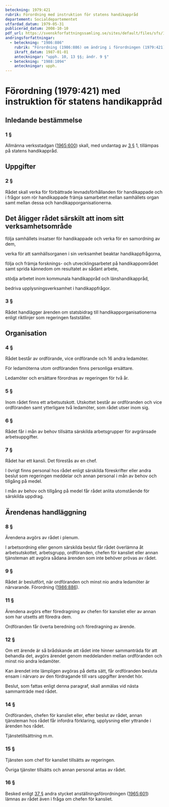 ```yaml
---
beteckning: 1979:421
rubrik: Förordning med instruktion för statens handikappråd
departement: Socialdepartementet
utfardad_datum: 1979-05-31
publicerad_datum: 2008-10-10
pdf_url: https://svenskforfattningssamling.se/sites/default/files/sfs/1979-05/SFS1979-421.pdf
andringsforfattningar:
  - beteckning: "1986:886"
    rubrik: "Förordning (1986:886) om ändring i förordningen (1979:421) med instruktion för statens handikappråd"
    ikraft_datum: 1987-01-01
    anteckningar: "upph. 10, 13 §§; ändr. 9 §"
  - beteckning: "1988:1094"
    anteckningar: upph.
---
```


# Förordning (1979:421) med instruktion för statens handikappråd

## Inledande bestämmelse

### 1 §

Allmänna verksstadgan ([1965:600](https://selex.se/eli/sfs/1965/600)) skall, med undantag av [3 §](#3) 1, tillämpas på statens handikappråd.

## Uppgifter

### 2 §

Rådet skall verka för förbättrade levnadsförhållanden för handikappade och i frågor som rör handikappade främja samarbetet mellan samhällets organ samt mellan dessa och handikapporganisationerna.

## Det åligger rådet särskilt att inom sitt verksamhetsområde

följa samhällets insatser för handikappade och verka för en samordning av dem,

verka för att samhällsorganen i sin verksamhet beaktar handikappfrågorna,

följa och främja forsknings- och utvecklingsarbetet på handikappområdet samt sprida kännedom om resultatet av sådant arbete,

stödja arbetet inom kommunala handikappråd och länshandikappråd,

bedriva upplysningsverksamhet i handikappfrågor.

### 3 §

Rådet handlägger ärenden om statsbidrag till handikapporganisationerna enligt riktlinjer som regeringen fastställer.

## Organisation

### 4 §

Rådet består av ordförande, vice ordförande och 16 andra ledamöter.

För ledamöterna utom ordföranden finns personliga ersättare.

Ledamöter och ersättare förordnas av regeringen för två år.

### 5 §

Inom rådet finns ett arbetsutskott. Utskottet består av ordföranden och vice ordföranden samt ytterligare två ledamöter, som rådet utser inom sig.

### 6 §

Rådet får i mån av behov tillsätta särskilda arbetsgrupper för avgränsade arbetsuppgifter.

### 7 §

Rådet har ett kansli. Det förestås av en chef.

I övrigt finns personal hos rådet enligt särskilda föreskrifter eller andra beslut som regeringen meddelar och annan personal i mån av behov och tillgång på medel.

I mån av behov och tillgång på medel får rådet anlita utomstående för särskilda uppdrag.

## Ärendenas handläggning

### 8 §

Ärendena avgörs av rådet i plenum.

I arbetsordning eller genom särskilda beslut får rådet överlämna åt arbetsutskottet, arbetsgrupp, ordföranden, chefen för kansliet eller annan tjänsteman att avgöra sådana ärenden som inte behöver prövas av rådet.

### 9 §

Rådet är beslutfört, när ordföranden och minst nio andra ledamöter är närvarande. Förordning ([1986:886](https://selex.se/eli/sfs/1986/886)).

### 11 §

Ärendena avgörs efter föredragning av chefen för kansliet eller av annan som har utsetts att föredra dem.

Ordföranden får överta beredning och föredragning av ärende.

### 12 §

Om ett ärende är så brådskande att rådet inte hinner sammanträda för att behandla det, avgörs ärendet genom meddelanden mellan ordföranden och minst nio andra ledamöter.

Kan ärendet inte lämpligen avgöras på detta sätt, får ordföranden besluta ensam i närvaro av den fördragande till vars uppgifter ärendet hör.

Beslut, som fattas enligt denna paragraf, skall anmälas vid nästa sammanträde med rådet.

### 14 §

Ordföranden, chefen för kansliet eller, efter beslut av rådet, annan tjänsteman hos rådet får infordra förklaring, upplysning eller yttrande i ärenden hos rådet.

Tjänstetillsättning m.m.

### 15 §

Tjänsten som chef för kansliet tillsätts av regeringen.

Övriga tjänster tillsätts och annan personal antas av rådet.

### 16 §

Besked enligt [37 §](#37) andra stycket anställningsförordningen ([1965:601](https://selex.se/eli/sfs/1965/601)) lämnas av rådet även i fråga om chefen för kansliet.